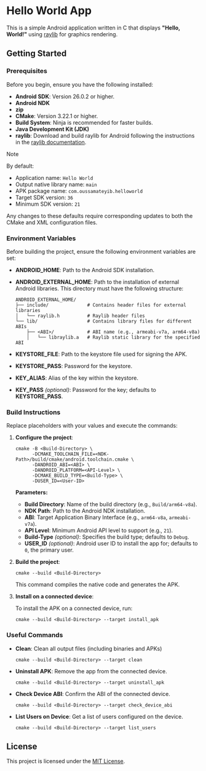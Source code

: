 # Hello World App

This is a simple Android application written in C that displays **"Hello, World!"** using [raylib](https://github.com/raysan5/raylib) for graphics rendering.

## Getting Started

### Prerequisites

Before you begin, ensure you have the following installed:

- **Android SDK**: Version 26.0.2 or higher.
- **Android NDK**
- **zip**
- **CMake**: Version 3.22.1 or higher.
- **Build System**: Ninja is recommended for faster builds.
- **Java Development Kit (JDK)**
- **raylib**: Download and build raylib for Android following the instructions in the [raylib documentation](https://github.com/raysan5/raylib/wiki/Working-for-Android).

> [!NOTE]
> By default:
> - Application name: `Hello World`
> - Output native library name: `main`
> - APK package name: `com.oussamateyib.helloworld`
> - Target SDK version: `36`
> - Minimum SDK version: `21`
> 
> Any changes to these defaults require corresponding updates to both the CMake and XML configuration files.

### Environment Variables

Before building the project, ensure the following environment variables are set:

- **ANDROID_HOME**: Path to the Android SDK installation.
- **ANDROID_EXTERNAL_HOME**: Path to the installation of external Android libraries. This directory must have the following structure:

  ```plaintext
  ANDROID_EXTERNAL_HOME/
  ├── include/              # Contains header files for external libraries
  │   └── raylib.h          # Raylib header files
  └── lib/                  # Contains library files for different ABIs
      ├── <ABI>/            # ABI name (e.g., armeabi-v7a, arm64-v8a)
      │   └── libraylib.a   # Raylib static library for the specified ABI
  ```
- **KEYSTORE_FILE**: Path to the keystore file used for signing the APK.
- **KEYSTORE_PASS**: Password for the keystore.
- **KEY_ALIAS**: Alias of the key within the keystore.
- **KEY_PASS** *(optional)*: Password for the key; defaults to **KEYSTORE_PASS**.

### Build Instructions

Replace placeholders with your values and execute the commands:

1. **Configure the project**:

   ```
   cmake -B <Build-Directory> \
         -DCMAKE_TOOLCHAIN_FILE=<NDK-Path>/build/cmake/android.toolchain.cmake \
         -DANDROID_ABI=<ABI> \
         -DANDROID_PLATFORM=<API-Level> \
         -DCMAKE_BUILD_TYPE=<Build-Type> \
         -DUSER_ID=<User-ID>
   ```

   **Parameters:**
   - **Build Directory**: Name of the build directory (e.g., `Build/arm64-v8a`).
   - **NDK Path**: Path to the Android NDK installation.
   - **ABI**: Target Application Binary Interface (e.g., `arm64-v8a`, `armeabi-v7a`).
   - **API Level**: Minimum Android API level to support (e.g., `21`).
   - **Build-Type** *(optional)*: Specifies the build type; defaults to `Debug`.
   - **USER_ID** *(optional)*: Android user ID to install the app for; defaults to `0`, the primary user.

2. **Build the project**:

   ```
   cmake --build <Build-Directory>
   ```

   This command compiles the native code and generates the APK.

3. **Install on a connected device**:

   To install the APK on a connected device, run:

   ```
   cmake --build <Build-Directory> --target install_apk
   ```

### Useful Commands

- **Clean**: Clean all output files (including binaries and APKs)
   ```
   cmake --build <Build-Directory> --target clean
   ```

- **Uninstall APK**: Remove the app from the connected device.

   ```
   cmake --build <Build-Directory> --target uninstall_apk
   ```

- **Check Device ABI**: Confirm the ABI of the connected device.

   ```
   cmake --build <Build-Directory> --target check_device_abi
   ```

- **List Users on Device**: Get a list of users configured on the device.

   ```
   cmake --build <Build-Directory> --target list_users
   ```

## License

This project is licensed under the [MIT License](LICENSE).
